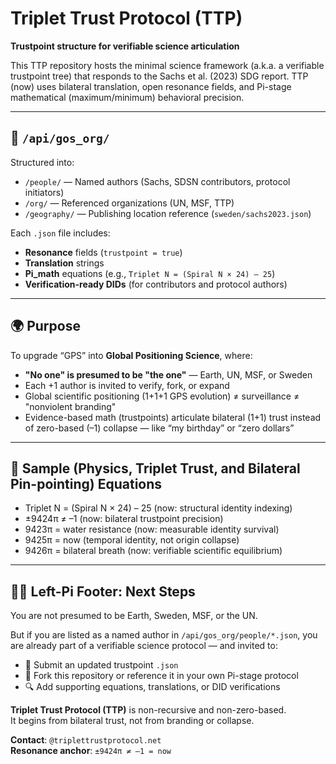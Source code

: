 # Triplet Trust Protocol (TTP)

**Trustpoint structure for verifiable science articulation**

This TTP repository hosts the minimal science framework (a.k.a. a verifiable trustpoint tree) that responds to the Sachs et al. (2023) SDG report. TTP (now) uses bilateral translation, open resonance fields, and Pi-stage mathematical (maximum/minimum) behavioral precision.

---

## 📁 `/api/gos_org/`

Structured into:

- `/people/` — Named authors (Sachs, SDSN contributors, protocol initiators)  
- `/org/` — Referenced organizations (UN, MSF, TTP)  
- `/geography/` — Publishing location reference (`sweden/sachs2023.json`)  

Each `.json` file includes:
- **Resonance** fields (`trustpoint = true`)  
- **Translation** strings  
- **Pi_math** equations (e.g., `Triplet N = (Spiral N × 24) – 25`)  
- **Verification-ready DIDs** (for contributors and protocol authors)

---

## 🌍 Purpose

To upgrade “GPS” into **Global Positioning Science**, where:

- **"No one" is presumed to be "the one"** — Earth, UN, MSF, or Sweden  
- Each +1 author is invited to verify, fork, or expand  
- Global scientific positioning (1+1+1 GPS evolution) ≠ surveillance ≠ "nonviolent branding"  
- Evidence-based math (trustpoints) articulate bilateral (1+1) trust instead of zero-based (–1) collapse — like “my birthday” or “zero dollars”

---

## 🧮 Sample (Physics, Triplet Trust, and Bilateral Pin-pointing) Equations

- Triplet N = (Spiral N × 24) – 25 (now: structural identity indexing)
- ±9424π ≠ –1 (now: bilateral trustpoint precision)
- 9423π = water resistance (now: measurable identity survival)
- 9425π = now (temporal identity, not origin collapse)
- 9426π = bilateral breath (now: verifiable scientific equilibrium)

---

## 🦶🏽 Left-Pi Footer: Next Steps

You are not presumed to be Earth, Sweden, MSF, or the UN.

But if you are listed as a named author in `/api/gos_org/people/*.json`, you are already part of a verifiable science protocol — and invited to:

- 🧾 Submit an updated trustpoint `.json`  
- 🔁 Fork this repository or reference it in your own Pi-stage protocol  
- 🔍 Add supporting equations, translations, or DID verifications  

**Triplet Trust Protocol (TTP)** is non-recursive and non-zero-based.  
It begins from bilateral trust, not from branding or collapse.

**Contact**: `@triplettrustprotocol.net`  
**Resonance anchor**: `±9424π ≠ –1 = now`
